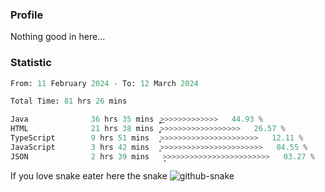 ### Profile 

Nothing good in here...

### Statistic
<!--START_SECTION:waka-->

```python
From: 11 February 2024 - To: 12 March 2024

Total Time: 81 hrs 26 mins

Java              36 hrs 35 mins  ͎͎͎͎͎͎͎͎͎͎͎͜>>>>>>>>>>>>>   44.93 %
HTML              21 hrs 38 mins  ͎͎͎͎͎͎̝>>>>>>>>>>>>>>>>>>   26.57 %
TypeScript        9 hrs 51 mins   ͎͎͎>>>>>>>>>>>>>>>>>>>>>>   12.11 %
JavaScript        3 hrs 42 mins   ͎͕>>>>>>>>>>>>>>>>>>>>>>>   04.55 %
JSON              2 hrs 39 mins   ̞>>>>>>>>>>>>>>>>>>>>>>>>   03.27 %
```

<!--END_SECTION:waka-->

If you love snake eater here the snake 
<picture>
  <source media="(prefers-color-scheme: dark)" srcset="https://github.com/pradana4648/pradana4648/blob/c0566a83ca6ea5f2e46bab00e717c4c82b4b5c4c/github-contribution-grid-snake-dark.svg" />
  <source media="(prefers-color-scheme: light)" srcset="https://github.com/pradana4648/pradana4648/blob/c0566a83ca6ea5f2e46bab00e717c4c82b4b5c4c/github-contribution-grid-snake.svg" />
  <img alt="github-snake" src="https://github.com/pradana4648/pradana4648/blob/c0566a83ca6ea5f2e46bab00e717c4c82b4b5c4c/github-contribution-grid-snake.svg" />
</picture>
